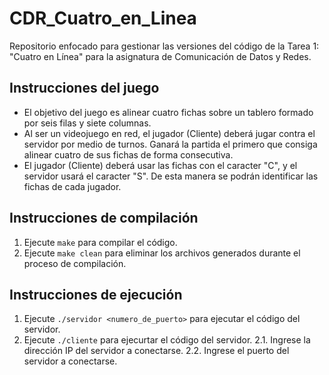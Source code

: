 # CDR_Cuatro_en_Linea

Repositorio enfocado para gestionar las versiones del código de la Tarea 1: "Cuatro en Línea" para la asignatura de Comunicación de Datos y Redes.

## Instrucciones del juego

- El objetivo del juego es alinear cuatro fichas sobre un tablero formado por seis filas y siete columnas.
- Al ser un videojuego en red, el jugador (Cliente) deberá jugar contra el servidor por medio de turnos. Ganará la partida el primero que consiga alinear cuatro de sus fichas de forma consecutiva.
- El jugador (Cliente) deberá usar las fichas con el caracter "C", y el servidor usará el caracter "S". De esta manera se podrán identificar las fichas de cada jugador.

## Instrucciones de compilación

1. Ejecute `make` para compilar el código.
2. Ejecute `make clean` para eliminar los archivos generados durante el proceso de compilación.

## Instrucciones de ejecución

1. Ejecute `./servidor <numero_de_puerto>` para ejecutar el código del servidor.
2. Ejecute `./cliente` para ejecurtar el código del servidor.
   2.1. Ingrese la dirección IP del servidor a conectarse.
   2.2. Ingrese el puerto del servidor a conectarse.
     
